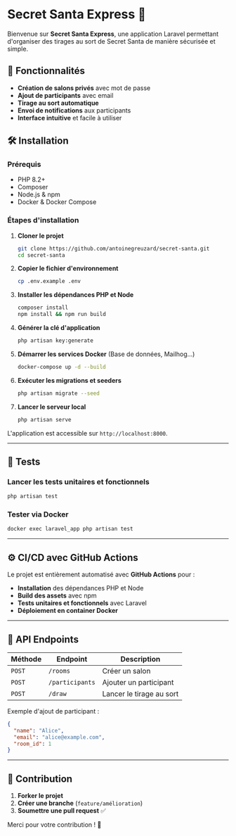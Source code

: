 # Secret Santa Express 🎁

Bienvenue sur **Secret Santa Express**, une application Laravel permettant d'organiser des tirages au sort de Secret
Santa de manière sécurisée et simple.

## 🚀 Fonctionnalités

- **Création de salons privés** avec mot de passe
- **Ajout de participants** avec email
- **Tirage au sort automatique**
- **Envoi de notifications** aux participants
- **Interface intuitive** et facile à utiliser

## 🛠️ Installation

### Prérequis

- PHP 8.2+
- Composer
- Node.js & npm
- Docker & Docker Compose

### Étapes d'installation

1. **Cloner le projet**
   ```bash
   git clone https://github.com/antoinegreuzard/secret-santa.git
   cd secret-santa
   ```

2. **Copier le fichier d'environnement**
   ```bash
   cp .env.example .env
   ```

3. **Installer les dépendances PHP et Node**
   ```bash
   composer install
   npm install && npm run build
   ```

4. **Générer la clé d'application**
   ```bash
   php artisan key:generate
   ```

5. **Démarrer les services Docker** (Base de données, Mailhog...)
   ```bash
   docker-compose up -d --build
   ```

6. **Exécuter les migrations et seeders**
   ```bash
   php artisan migrate --seed
   ```

7. **Lancer le serveur local**
   ```bash
   php artisan serve
   ```

L'application est accessible sur `http://localhost:8000`.

---

## 🧪 Tests

### Lancer les tests unitaires et fonctionnels

```bash
php artisan test
```

### Tester via Docker

```bash
docker exec laravel_app php artisan test
```

---

## ⚙️ CI/CD avec GitHub Actions

Le projet est entièrement automatisé avec **GitHub Actions** pour :

- **Installation** des dépendances PHP et Node
- **Build des assets** avec npm
- **Tests unitaires et fonctionnels** avec Laravel
- **Déploiement en container Docker**

---

## 📌 API Endpoints

| Méthode | Endpoint        | Description              |
|---------|-----------------|--------------------------|
| `POST`  | `/rooms`        | Créer un salon           |
| `POST`  | `/participants` | Ajouter un participant   |
| `POST`  | `/draw`         | Lancer le tirage au sort |

Exemple d'ajout de participant :

```json
{
  "name": "Alice",
  "email": "alice@example.com",
  "room_id": 1
}
```

---

## 🤝 Contribution

1. **Forker le projet**
2. **Créer une branche** (`feature/amélioration`)
3. **Soumettre une pull request** ✅

Merci pour votre contribution ! 🎄
